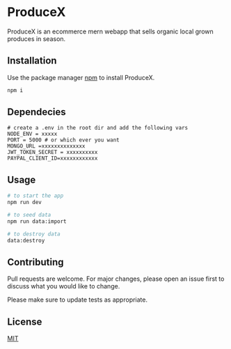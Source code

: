 # ProduceX

ProduceX is an ecommerce mern webapp that sells organic local grown produces in season. 

## Installation

Use the package manager [npm](https://www.npmjs.com/) to install ProduceX.

```bash
npm i
```
## Dependecies
```
# create a .env in the root dir and add the following vars 
NODE_ENV = xxxxx
PORT = 5000 # or which ever you want 
MONGO_URL =xxxxxxxxxxxxxx
JWT_TOKEN_SECRET = xxxxxxxxxx
PAYPAL_CLIENT_ID=xxxxxxxxxxxx
```
## Usage

```bash
# to start the app
npm run dev
```

```bash
# to seed data 
npm run data:import
```
```bash
# to destroy data 
data:destroy
```

## Contributing
Pull requests are welcome. For major changes, please open an issue first to discuss what you would like to change.

Please make sure to update tests as appropriate.

## License
[MIT](https://choosealicense.com/licenses/mit/)